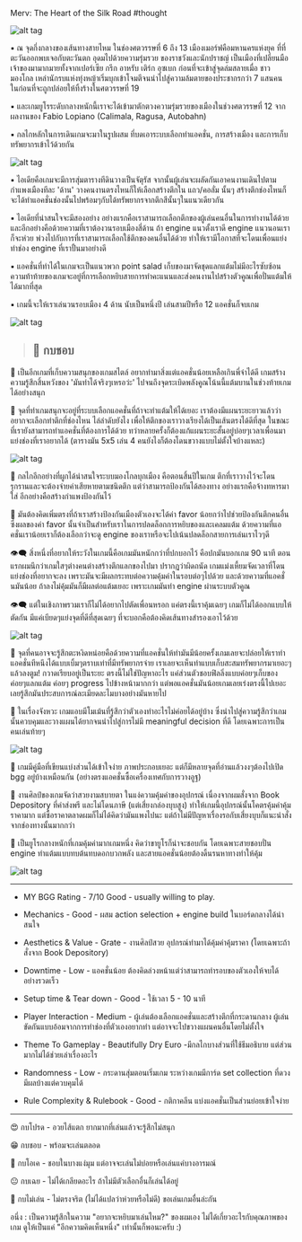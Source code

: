 Merv: The Heart of the Silk Road #thought

![alt tag](https://github.com/SisadaR/BoardNBon/blob/main/images/merv/P1133112.jpg?raw=true)

▪️ ณ จุดกึ่งกลางของเส้นทางสายไหม ในช่องศตวรรษที่ 6 ถึง 13 เมืองเมอร์ฟคือมหานครแห่งยุค ที่ที่ตะวันออกพบเจอกับตะวันตก อุดมไปด้วยความรุ่มรวย ของราชวังและนักปราชญ์ เป็นเมืองที่เปลี่ยนมือเจ้าของมามากมายทั้งจากเปอร์เซีย กรีก อาหรับ เติร์ก อุซเบก ก่อนที่จะเข้าสู่จุดล่มสลายเมื่อ ชาวมองโกล เหล่านักรบแห่งทุ่งหญ้าเริ่มบุกเข้าโจมตีจนนำไปสู่ความล้มตายของประชากรกว่า 7 แสนคน ในก่อนที่จะถูกปล่อยให้ทิ้งร้างในศตวรรษที่ 19

▪️ และเกมยูโรระดับกลางหนักนี้เราจะได้เข้ามาตักตวงความรุ่มรวยของเมืองในช่วงศตวรรษที่ 12 จากผลงานของ Fabio Lopiano (Calimala, Ragusa, Autobahn)

▪️ กลไกหลักในการเดินเกมจะมาในรูปผสม ที่บดเอาระบบเลือกทำแอคชั่น, การสร้างเมือง และการเก็บทรัพยากรเข้าไว้ด้วยกัน

![alt tag](https://github.com/SisadaR/BoardNBon/blob/main/images/merv/P1133124.jpg?raw=true)

▪️ ไอเดียคือเกมจะมีการสุ่มตารางทีดินวางเป็นจัตุรัส จากนั้นผู้เล่นจะผลัดกันเอาคนงานเดินไปตาม  กำแพงเมืองทีละ 'ด้าน' วางคนงานตรงไหนก็ให้เลือกสร้างตึกใน แถว/คอลั่ม นั้นๆ สร้างตึกช่องไหนก็จะได้ทำแอคชั่นช่องนั้นไปพร้อมๆกับได้ทรัพยากรจากตึกสีนั้นๆในแนวเดียวกัน

▪️ ไอเดียที่น่าสนใจจะมีสองอย่าง อย่างแรกคือเราสามารถเลือกตึกของผู้เล่นคนอื่นในการทำงานได้ด้วย และอีกอย่างคือด้วยความที่เราต้องวนรอบเมืองสี่ด้าน ถ้า engine แนวตั้งเราดี engine แนวนอนเราก็จะห่วย พ่วงไปกับการที่เราสามารถเลือกใช้ตึกของคนอื่นได้ด้วย ทำให้เรามีโอกาสที่จะโดนเพื่อนแย่งทำช่อง engine ที่เราปั้นมาอย่างดี

▪️ แอคชั่นที่ทำได้ในเกมจะเป็นแนวพวก point salad เก็บของมาจัดชุดแลกแต้มไม่มีอะไรซับซ้อน ความท้าท้ายของเกมจะอยู่ที่การเลือกหยิบสายการทำคะแนนและส่งคนงานไปสร้างตัวคูณเพื่อปั่นแต้มให้ได้มากที่สุด

▪️ เกมนี้จะให้เราเล่นวนรอบเมือง 4 ด้าน นับเป็นหนึ่งปี เล่นสามปีหรือ 12 แอคชั่นก็จบเกม

![alt tag](https://github.com/SisadaR/BoardNBon/blob/main/images/merv/P1133123.jpg?raw=true)

> ## 🐸 กบชอบ

🔹 เป็นอีกเกมที่เก็บความสนุกของเกมสไตล์ อยากทำมาสิ่งแต่แอคชั่นน้อยเหลือเกินพี่จ๋าได้ดี เกมสร้างความรู้สึกสิ้นหวังของ 'มันทำได้จริงๆเหรอว่ะ' ไปจนถึงจุดระเบิดพลังคูณโน้นนี้แต้มบานในช่วงท้ายเกมได้อย่างสนุก

🔹 จุดที่ทำเกมสนุกจะอยู่ที่ระบบเลือกแอคชั่นที่ถ้าจะทำแต้มให้ได้เยอะ เราต้องมีแผนระยะยาวแล้วว่าอยากจะเลือกทำตึกที่ช่องไหน ไล่ลำดับยังไง เพื่อให้ตึกของเราวางเรียงได้เป็นเส้นตรงได้ดีที่สุด ในขณะที่เรายังสามารถทำแอคชั่นที่ต้องการได้ด้วย ทว่าหลายครั้งก็ต้องแก้แผนระยะสั้นอยู่บ่อยๆเวลาเพื่อนมาแย่งช่องที่เราอยากได้ (ตารางมัน 5x5 เล่น 4 คนยังไงก็ต้องโดนขวางแบบไม่ตั้งใจบ้างแหละ)

![alt tag](https://github.com/SisadaR/BoardNBon/blob/main/images/merv/P1133132.jpg?raw=true)

🔹 กลไกอีกอย่างที่ผูกได้น่าสนใจระบบมองโกลบุกเมือง คือตอนสิ้นปีในเกม ตึกที่เราวางไว้จะโดนรุกรานและจะต้องจ่ายค่าเสียหายตามชนิดตึก แต่ว่าสามารถป้องกันได้สองทาง อย่างแรกคือจ้างทหารมาใส่ อีกอย่างคือสร้างกำแพงป้องกันไว้

🔹 มันต้องคิดเพิ่มตรงที่ถ้าเราสร้างป้องกันเมืองตัวเองจะได้ค่า favor น้อยกว่าไปช่วยป้องกันตึกคนอื่น ซึ่งผลของค่า favor นั้นจำเป็นสำหรับเราในการปลดล็อกการหยิบของและเคลมแต้ม ด้วยความที่แอคชั่นเราน้อยเราก็ต้องเลือกว่าจะดู engine ของเราหรือจะไปเน้นปลดล็อกสายการเล่นเราไวๆดี

👁‍🗨 สิ่งหนี่งที่อยากให้ระวังในเกมนี้คือเกมมันหนักกว่าที่ปกบอกไว้ คือปกมันบอกเกม 90 นาที ตอนแรกผมนึกว่าเกมใสๆต่างคนต่างสร้างตึกแลกของไปมา ปรากฎว่าผิดถนัด เกมแม่งเหี้ยมจัดเวลาที่โดนแย่งช่องที่อยากจะลง เพราะมันจะมีผลกระทบต่อความคุ้มค่าในรอบต่อๆไปด้วย และด้วยความที่แอคชั่นมันน้อย ถ้าลงไม่คุ้มมันก็มีผลต่อแต้มเยอะ เพราะเกมมันทำ engine ผ่านระบบตัวคูณ

👁‍🗨 แต่ในเชิงภาพรวมเราก็ไม่ได้อยากไปตัดเพื่อนหรอก แค่ตรงนี้เราคุ้มเฉยๆ เกมก็ไม่ได้ออกแบบให้ตัดกัน มีแค่เบียดๆแย่งจุดที่ดีที่สุดเฉยๆ ที่จะบอกคือต้องคิดเส้นทางสำรองเอาไว้ด้วย

![alt tag](https://github.com/SisadaR/BoardNBon/blob/main/images/merv/P1133125.jpg?raw=true)

🔸 จุดที่คนอาจจะรู้สึกตะหงิดหน่อยคือด้วยความที่แอคชั่นให้ทำมันมีน้อยครั้งเกมเลยจะปล่อยให้เราทำแอคชั่นทีหนึงได้แบบเบิ้มๆตราบเท่าที่มีทรัพยากรจ่าย เราเลยจะเห็นท่าแบบเก็บสะสมทรัพยากรมาเยอะๆแล้วลงตูม! กวาดเรียบอยู่เป็นระยะ ตรงนี้ไม่ใช่ปัญหาอะไร แค่ส่วนตัวชอบฟิลลิ่งแบบค่อยๆเก็บของ ค่อยๆแลกแต้ม ค่อยๆ progress ไปข้างหน้ามากกว่า แต่พอแอคชั่นมันน้อยเกมเลยเร่งตรงนี้ไปเยอะเลยรู้สึกมันประสบการณ์ละเมียดละไมบางอย่างมันหายไป 

🔸 ในเรื่องจังหวะ เกมแอบมีโมเม้นที่รู้สึกว่าตัวเองทำอะไรไม่ค่อยได้อยู่บ้าง ซึ่งนำไปสู่ความรู้สึกว่าเกมนั้นควบคุมและวางแผนได้ยากจนนำไปสู่การไม่มี meaningful decision ที่ดี โดยเฉพาะการเป็นคนเล่นท้ายๆ 

![alt tag](https://github.com/SisadaR/BoardNBon/blob/main/images/merv/P1133127.jpg?raw=true)

🔹 เกมมีคู่มือที่เขียนแบ่งส่วนได้เข้าใจง่าย ภาพประกอบเยอะ แต่ก็มีหลายจุดที่อ่านแล้วงงๆต้องไปเปิด bgg อยู่บ้างเหมือนกัน (อย่างตรงแอคชั่นซื้อเครื่องเทศกับการวางอูฐ) 

🔹 งานศิลป์ของเกมจัดว่าสวยงามสบายตา ในแง่ความคุ้มค่าของอุปกรณ์ เนื่องจากผมสั่งจาก  Book Depository ที่ค่าส่งพรี และไม่โดนภาษี (แต่เสี่ยงกล่องบุบสูง) ทำให้เกมนี้อุปกรณ์นั้นโคตรคุ้มค่าคุ้มราคามาก แต่ซื้อราคาตลาดผมก็ไม่ได้คิดว่ามันแพงไปนะ แต่ถ้าไม่มีปัญหาเรื่องรอกับเสี่ยงบุบก็แนะนำสั่งจากช่องทางนั้นมากกว่า

💬 เป็นยูโรกลางหนักที่เกมคุ้มค่ามากเกมหนึ่ง คิดว่าขายูโรก็น่าจะชอบกัน โดยเฉพาะสายชอบปั่น engine ทำแต้มแบบทบต้นทบดอกบวกพลัง และสายแอคชั่นน้อยต้องดิ้นรนหาทางทำให้คุ้ม

![alt tag](https://github.com/SisadaR/BoardNBon/blob/main/images/merv/P1133138.jpg?raw=true)

---

* MY BGG Rating - 7/10 Good - usually willing to play.

* Mechanics - Good - ผสม action selection + engine build ในบอร์ดกลางได้น่าสนใจ

* Aesthetics & Value - Grate - งานศิลป์สวย อุปกรณ์ทำมาได้คุ้มค่าคุ้มราคา (โดยเฉพาะถ้าสั่งจาก Book Depository)

* Downtime - Low - แอคชั่นน้อย ต้องคิดล่วงหน้าแต่ว่าสามารถทำรอบของตัวเองให้จบได้อย่างรวดเร็ว

* Setup time  & Tear down - Good - ใช้เวลา 5 - 10 นาที

* Player Interaction - Medium - ผู้เล่นต้องเลือกแอคชั่นและสร้างตึกที่กระดานกลาง ผู้เล่นขัดกันแบบอ้อมจากการทำช่องที่ตัวเองอยากทำ แต่อาจจะไปขวางแผนคนอื่นโดยไม่ตั้งใจ

* Theme To Gameplay - Beautifully Dry Euro -มีกลไกบางส่วนที่ใช้ธีมอธิบาย แต่ส่วนมากไม่ได้ช่วยเล่าเรื่องอะไร

* Randomness - Low - กระดานสุ่มตอนเริ่มเกม ระหว่างเกมมีการ์ด set collection ที่ดวงมีผลบ้างแต่ควบคุมได้

* Rule Complexity & Rulebook - Good - กติกาคลีน แบ่งแอคชั่นเป็นส่วนย่อยเข้าใจง่าย

---
😍 กบโปรด - อวยไส้แตก ยากมากที่เล่นแล้วจะรู้สึกไม่สนุก

😁 กบชอบ - พร้อมจะเล่นตลอด

🙂 กบโอเค - ชอบในบางแง่มุม แต่อาจจะเล่นไม่บ่อยหรือเล่นแค่บางอารมณ์

😐 กบเฉย - ไม่ได้เกลียดอะไร ถ้าไม่มีตัวเลือกอื่นก็เล่นได้อยู่

🖕 กบไม่เล่น - ไม่ตรงจริต (ไม่ได้แปลว่าห่วยหรือไม่ดี) ขอเล่นเกมอื่นล่ะกัน

อนึ่ง : เป็นความรู้สึกในความ "อยากจะหยิบมาเล่นไหม?" ของผมเอง ไม่ได้เกี่ยวอะไรกับคุณภาพของเกม ดูให้เป็นแค่ "อีกความคิดเห็นหนึ่ง" เท่านั้นก็พอนะครับ :)